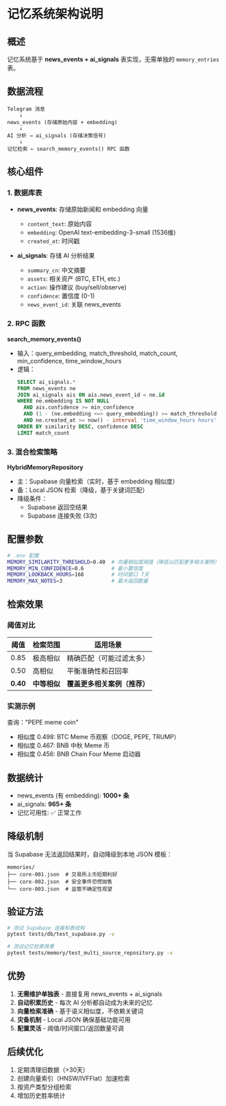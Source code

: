 # 记忆系统架构说明

## 概述

记忆系统基于 **news_events + ai_signals** 表实现，无需单独的 `memory_entries` 表。

## 数据流程

```
Telegram 消息
    ↓
news_events (存储原始内容 + embedding)
    ↓
AI 分析 → ai_signals (存储决策信号)
    ↓
记忆检索 ← search_memory_events() RPC 函数
```

## 核心组件

### 1. 数据库表

- **news_events**: 存储原始新闻和 embedding 向量
  - `content_text`: 原始内容
  - `embedding`: OpenAI text-embedding-3-small (1536维)
  - `created_at`: 时间戳

- **ai_signals**: 存储 AI 分析结果
  - `summary_cn`: 中文摘要
  - `assets`: 相关资产 (BTC, ETH, etc.)
  - `action`: 操作建议 (buy/sell/observe)
  - `confidence`: 置信度 (0-1)
  - `news_event_id`: 关联 news_events

### 2. RPC 函数

**search_memory_events()**
- 输入：query_embedding, match_threshold, match_count, min_confidence, time_window_hours
- 逻辑：
  ```sql
  SELECT ai_signals.*
  FROM news_events ne
  JOIN ai_signals ais ON ais.news_event_id = ne.id
  WHERE ne.embedding IS NOT NULL
    AND ais.confidence >= min_confidence
    AND (1 - (ne.embedding <=> query_embedding)) >= match_threshold
    AND ne.created_at >= now() - interval 'time_window_hours hours'
  ORDER BY similarity DESC, confidence DESC
  LIMIT match_count
  ```

### 3. 混合检索策略

**HybridMemoryRepository**
- 主：Supabase 向量检索（实时，基于 embedding 相似度）
- 备：Local JSON 检索（降级，基于关键词匹配）
- 降级条件：
  - Supabase 返回空结果
  - Supabase 连接失败 (3次)

## 配置参数

```bash
# .env 配置
MEMORY_SIMILARITY_THRESHOLD=0.40  # 向量相似度阈值（降低以匹配更多相关案例）
MEMORY_MIN_CONFIDENCE=0.6         # 最小置信度
MEMORY_LOOKBACK_HOURS=168         # 时间窗口 7天
MEMORY_MAX_NOTES=3                # 最大返回数量
```

## 检索效果

### 阈值对比

| 阈值 | 检索范围 | 适用场景 |
|------|---------|---------|
| 0.85 | 极高相似 | 精确匹配（可能过滤太多） |
| 0.50 | 高相似 | 平衡准确性和召回率 |
| **0.40** | **中等相似** | **覆盖更多相关案例（推荐）** |

### 实测示例

查询："PEPE meme coin"
- 相似度 0.498: BTC Meme 币观察（DOGE, PEPE, TRUMP）
- 相似度 0.467: BNB 中秋 Meme 币
- 相似度 0.456: BNB Chain Four Meme 启动器

## 数据统计

- news_events (有 embedding): **1000+ 条**
- ai_signals: **965+ 条**
- 记忆可用性: ✅ 正常工作

## 降级机制

当 Supabase 无法返回结果时，自动降级到本地 JSON 模板：

```
memories/
├── core-001.json  # 交易所上币短期利好
├── core-002.json  # 安全事件恐慌抛售
└── core-003.json  # 监管不确定性观望
```

## 验证方法

```bash
# 测试 Supabase 连接和表结构
pytest tests/db/test_supabase.py -v

# 测试记忆检索效果
pytest tests/memory/test_multi_source_repository.py -v
```

## 优势

1. **无需维护单独表** - 直接复用 news_events + ai_signals
2. **自动积累历史** - 每次 AI 分析都自动成为未来的记忆
3. **向量检索准确** - 基于语义相似度，不依赖关键词
4. **灾备机制** - Local JSON 确保基础功能可用
5. **配置灵活** - 阈值/时间窗口/返回数量可调

## 后续优化

1. 定期清理旧数据（>30天）
2. 创建向量索引（HNSW/IVFFlat）加速检索
3. 按资产类型分组检索
4. 增加历史胜率统计
